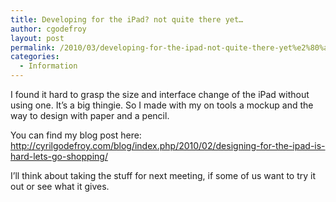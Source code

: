 ```yaml
---
title: Developing for the iPad? not quite there yet…
author: cgodefroy
layout: post
permalink: /2010/03/developing-for-the-ipad-not-quite-there-yet%e2%80%a6/
categories:
  - Information
---
```

I found it hard to grasp the size and interface change of the iPad without using one. It&#8217;s a big thingie. So I made with my on tools a mockup and the way to design with paper and a pencil.

You can find my blog post here: <http://cyrilgodefroy.com/blog/index.php/2010/02/designing-for-the-ipad-is-hard-lets-go-shopping/>

I&#8217;ll think about taking the stuff for next meeting, if some of us want to try it out or see what it gives.